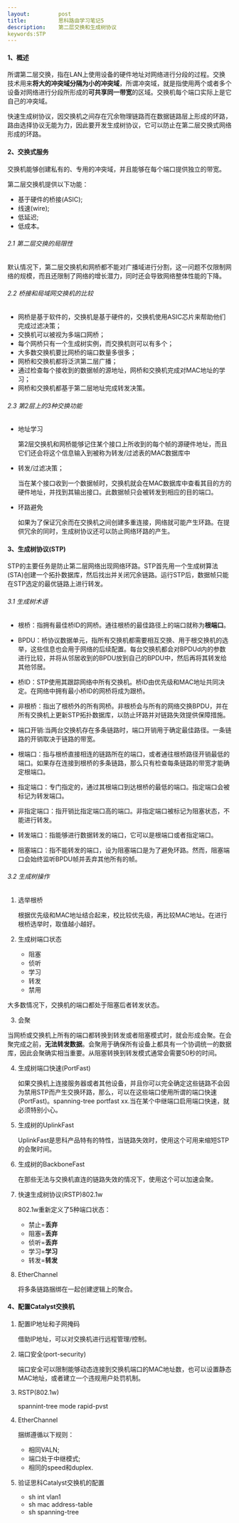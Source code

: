 ```yaml
---
layout:         post
title:          思科路由学习笔记5
description:    第二层交换和生成树协议
keywords:STP
---
```


#### **1、概述**

> 
  所谓第二层交换，指在LAN上使用设备的硬件地址对网络进行分段的过程。交换技术用来**将大的冲突域分隔为小的冲突域**，所谓冲突域，就是指使用两个或者多个设备对网络进行分段所形成的**可共享同一带宽**的区域。交换机每个端口实际上是它自己的冲突域。

> 
  快速生成树协议，因交换机之间存在冗余物理链路而在数据链路层上形成的环路，路由选择协议无能为力，因此要开发生成树协议，它可以防止在第二层交换式网络形成的环路。

#### **2、交换式服务**

交换机能够创建私有的、专用的冲突域，并且能够在每个端口提供独立的带宽。

第二层交换机提供以下功能：

* 基于硬件的桥接(ASIC);
* 线速(wire);
* 低延迟;
* 低成本。

###### 2.1 第二层交换的局限性
 
  默认情况下，第二层交换机和网桥都不能对广播域进行分割，这一问题不仅限制网络的规模，而且还限制了网络的增长潜力，同时还会导致网络整体性能的下降。
  
###### 2.2 桥接和局域网交换机的比较

* 网桥是基于软件的，交换机是基于硬件的，交换机使用ASIC芯片来帮助他们完成过滤决策；
* 交换机可以被视为多端口网桥；
* 每个网桥只有一个生成树实例，而交换机则可以有多个；
* 大多数交换机要比网桥的端口数量多很多；
* 网桥和交换机都将泛洪第二层广播；
* 通过检查每个接收到的数据帧的源地址，网桥和交换机完成对MAC地址的学习；
* 网桥和交换机都基于第二层地址完成转发决策。

###### 2.3 第2层上的3种交换功能

* 地址学习
    
  第2层交换机和网桥能够记住某个接口上所收到的每个帧的源硬件地址，而且它们还会将这个信息输入到被称为转发/过滤表的MAC数据库中
   
* 转发/过滤决策；

  当在某个接口收到一个数据帧时，交换机就会在MAC数据库中查看其目的方的硬件地址，并找到其输出接口。此数据帧只会被转发到相应的目的端口。
  
* 环路避免
   
  如果为了保证冗余而在交换机之间创建多重连接，网络就可能产生环路。在提供冗余的同时，生成树协议还可以防止网络环路的产生。
  
#### **3、生成树协议(STP)**

  STP的主要任务是防止第二层网络出现网络环路。STP首先用一个生成树算法(STA)创建一个拓扑数据库，然后找出并关闭冗余链路。运行STP后，数据帧只能在STP选定的最优链路上进行转发。

###### 3.1 生成树术语

* 根桥：指拥有最佳桥ID的网桥。通往根桥的最佳路径上的端口就称为**根端口**。
* BPDU：桥协议数据单元，指所有交换机都需要相互交换、用于根交换机的选举，这些信息也会用于网络的后续配置。每台交换机都会对BPDUd内的参数进行比较，并将从邻居收到的BPDU放到自己的BPDU中，然后再将其转发给其他邻居。
* 桥ID：STP使用其跟踪网络中所有交换机。桥ID由优先级和MAC地址共同决定。在网络中拥有最小桥ID的网桥将成为跟桥。
* 非根桥：指出了根桥外的所有网桥。非根桥会与所有的网络交换BPDU，并在所有交换机上更新STP拓扑数据库，以防止环路并对链路失效提供保障措施。
* 端口开销:当两台交换机存在多条链路时，端口开销用于确定最佳路径。一条链路的开销取决于链路的带宽。
* 根端口：指与根桥直接相连的链路所在的端口，或者通往根桥路径开销最低的端口。如果存在连接到根桥的多条链路，那么只有检查每条链路的带宽才能确定根端口。

* 指定端口：专门指定的，通过其根端口到达根桥的最低的端口。指定端口会被标记为转发端口。
* 非指定端口：指开销比指定端口高的端口。非指定端口被标记为阻塞状态，不能进行转发。
* 转发端口：指能够进行数据转发的端口，它可以是根端口或者指定端口。
* 阻塞端口：指不能转发的端口，设为阻塞端口是为了避免环路。然而，阻塞端口会始终监听BPDU帧并丢弃其他所有的帧。

###### 3.2 生成树操作

1. 选举根桥
   
   根据优先级和MAC地址结合起来，校比较优先级，再比较MAC地址。在进行根桥选举时，取值越小越好。
   
2. 生成树端口状态
  
   * 阻塞
   * 侦听
   * 学习
   * 转发
   * 禁用
 
 大多数情况下，交换机的端口都处于阻塞后者转发状态。

3. 会聚

  当网桥或交换机上所有的端口都转换到转发或者阻塞模式时，就会形成会聚。在会聚完成之前，**无法转发数据**。会聚用于确保所有设备上都具有一个协调统一的数据库，因此会聚确实相当重要。从阻塞转换到转发模式通常会需要50秒的时间。
  
4. 生成树端口快速(PortFast)
   
   如果交换机上连接服务器或者其他设备，并且你可以完全确定这些链路不会因为禁用STP而产生交换环路，那么，可以在这些端口使用所谓的端口快速(PortFast)。spanning-tree portfast xx.当在某个中继端口启用端口快速，就必须特别小心。
 
5. 生成树的UplinkFast
   
   UplinkFast是思科产品特有的特性，当链路失效时，使用这个可用来缩短STP的会聚时间。
 
6. 生成树的BackboneFast
   
   在那些无法与交换机直连的链路失效的情况下，使用这个可以加速会聚。
  
7. 快速生成树协议(RSTP)802.1w
   
   802.1w重新定义了5种端口状态：
   * 禁止=**丢弃**
   * 阻塞=**丢弃**
   * 侦听=**丢弃**
   * 学习=**学习**
   * 转发=**转发**
   
8. EtherChannel
  
   将多条链路捆绑在一起创建逻辑上的聚合。

#### **4、配置Catalyst交换机**

1. 配置IP地址和子网掩码
  
   借助IP地址，可以对交换机进行远程管理/控制。
   
2. 端口安全(port-security)
   
   端口安全可以限制能够动态连接到交换机端口的MAC地址数，也可以设置静态MAC地址，或者建立一个违规用户处罚机制。

3. RSTP(802.1w)
  
   spannint-tree mode rapid-pvst
   
4. EtherChannel
   
   捆绑遵循以下规则：
   * 相同VALN;
   * 端口处于中继模式;
   * 相同的speed和duplex.
   
5. 验证思科Catalyst交换机的配置

   * sh int vlan1
   * sh mac address-table
   * sh spanning-tree
